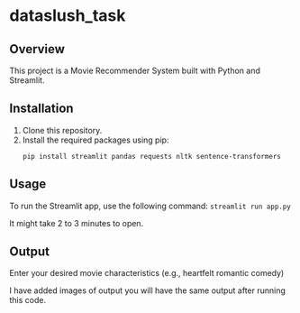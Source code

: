 # dataslush_task

## Overview
This project is a Movie Recommender System built with Python and Streamlit. 

## Installation
1. Clone this repository.
2. Install the required packages using pip:
    ```
    pip install streamlit pandas requests nltk sentence-transformers
    ```
 ## Usage
To run the Streamlit app, use the following command:
    ```
    streamlit run app.py
    ```

It might take 2 to 3 minutes to open.

## Output
Enter your desired movie characteristics (e.g., heartfelt romantic comedy)

I have added images of output you will have the same output after running this code.

